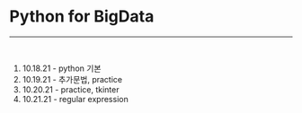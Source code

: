 # Python for BigData

<hr />

<br />

1. 10.18.21 - python 기본
2. 10.19.21 - 추가문법, practice
3. 10.20.21 - practice, tkinter
4. 10.21.21 - regular expression
